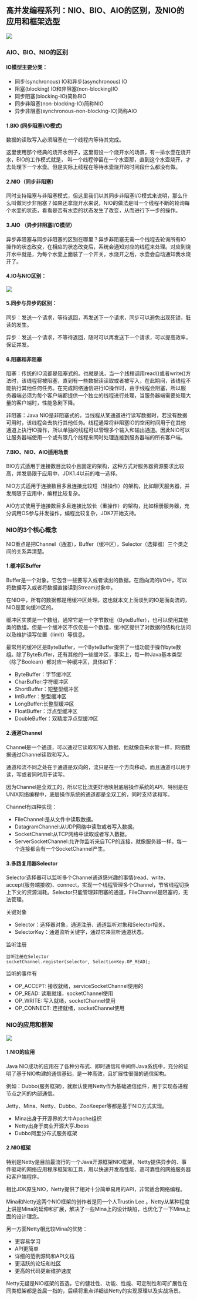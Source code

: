 ## 高并发编程系列：NIO、BIO、AIO的区别，及NIO的应用和框架选型
![](pics/JavaNIO详细介绍.png)

### AIO、BIO、NIO的区别
#### IO模型主要分类：

- 同步(synchronous) IO和异步(asynchronous) IO
- 阻塞(blocking) IO和非阻塞(non-blocking)IO
- 同步阻塞(blocking-IO)简称BIO
- 同步非阻塞(non-blocking-IO)简称NIO
- 异步非阻塞(synchronous-non-blocking-IO)简称AIO
#### 1.BIO (同步阻塞I/O模式)

数据的读取写入必须阻塞在一个线程内等待其完成。

这里使用那个经典的烧开水例子，这里假设一个烧开水的场景，有一排水壶在烧开水，BIO的工作模式就是， 叫一个线程停留在一个水壶那，直到这个水壶烧开，才去处理下一个水壶。但是实际上线程在等待水壶烧开的时间段什么都没有做。

#### 2.NIO（同步非阻塞）

同时支持阻塞与非阻塞模式，但这里我们以其同步非阻塞I/O模式来说明，那么什么叫做同步非阻塞？如果还拿烧开水来说，NIO的做法是叫一个线程不断的轮询每个水壶的状态，看看是否有水壶的状态发生了改变，从而进行下一步的操作。

#### 3.AIO （异步非阻塞I/O模型）

异步非阻塞与同步非阻塞的区别在哪里？异步非阻塞无需一个线程去轮询所有IO操作的状态改变，在相应的状态改变后，系统会通知对应的线程来处理。对应到烧开水中就是，为每个水壶上面装了一个开关，水烧开之后，水壶会自动通知我水烧开了。

#### 4.IO与NIO区别：

![](pics/IO与NIO区别.jpg)

#### 5.同步与异步的区别：

同步：发送一个请求，等待返回，再发送下一个请求，同步可以避免出现死锁，脏读的发生。

异步：发送一个请求，不等待返回，随时可以再发送下一个请求，可以提高效率，保证并发。

#### 6.阻塞和非阻塞

阻塞：传统的IO流都是阻塞式的。也就是说，当一个线程调用read()或者write()方法时，该线程将被阻塞，直到有一些数据读读取或者被写入，在此期间，该线程不能执行其他任何任务。在完成网络通信进行IO操作时，由于线程会阻塞，所以服务器端必须为每个客户端都提供一个独立的线程进行处理，当服务器端需要处理大量的客户端时，性能急剧下降。

非阻塞：Java NIO是非阻塞式的。当线程从某通道进行读写数据时，若没有数据可用时，该线程会去执行其他任务。线程通常将非阻塞IO的空闲时间用于在其他通道上执行IO操作，所以单独的线程可以管理多个输入和输出通道。因此NIO可以让服务器端使用一个或有限几个线程来同时处理连接到服务器端的所有客户端。

#### 7.BIO、NIO、AIO适用场景

 BIO方式适用于连接数目比较小且固定的架构，这种方式对服务器资源要求比较高，并发局限于应用中，JDK1.4以前的唯一选择。
 
 NIO方式适用于连接数目多且连接比较短（轻操作）的架构，比如聊天服务器，并发局限于应用中，编程比较复杂。
 
 AIO方式使用于连接数目多且连接比较长（重操作）的架构，比如相册服务器，充分调用OS参与并发操作，编程比较复杂，JDK7开始支持。
 
### NIO的3个核心概念
NIO重点是把Channel（通道），Buffer（缓冲区），Selector（选择器）三个类之间的关系弄清楚。

#### 1.缓冲区Buffer

Buffer是一个对象。它包含一些要写入或者读出的数据。在面向流的I/O中，可以将数据写入或者将数据直接读到Stream对象中。

在NIO中，所有的数据都是用缓冲区处理。这也就本文上面谈到的IO是面向流的，NIO是面向缓冲区的。

缓冲区实质是一个数组，通常它是一个字节数组（ByteBuffer），也可以使用其他类的数组。但是一个缓冲区不仅仅是一个数组，缓冲区提供了对数据的结构化访问以及维护读写位置（limit）等信息。

最常用的缓冲区是ByteBuffer，一个ByteBuffer提供了一组功能于操作byte数组。除了ByteBuffer，还有其他的一些缓冲区，事实上，每一种Java基本类型（除了Boolean）都对应一种缓冲区，具体如下：

- ByteBuffer：字节缓冲区
- CharBuffer:字符缓冲区
- ShortBuffer：短整型缓冲区
- IntBuffer：整型缓冲区
- LongBuffer:长整型缓冲区
- FloatBuffer：浮点型缓冲区
- DoubleBuffer：双精度浮点型缓冲区
#### 2.通道Channel

Channel是一个通道，可以通过它读取和写入数据，他就像自来水管一样，网络数据通过Channel读取和写入。

通道和流不同之处在于通道是双向的，流只是在一个方向移动，而且通道可以用于读，写或者同时用于读写。

因为Channel是全双工的，所以它比流更好地映射底层操作系统的API，特别是在UNIX网络编程中，底层操作系统的通道都是全双工的，同时支持读和写。

Channel有四种实现：
- FileChannel:是从文件中读取数据。
- DatagramChannel:从UDP网络中读取或者写入数据。
- SocketChannel:从TCP网络中读取或者写入数据。
- ServerSocketChannel:允许你监听来自TCP的连接，就像服务器一样。每一个连接都会有一个SocketChannel产生。
#### 3.多路复用器Selector

Selector选择器可以监听多个Channel通道感兴趣的事情(read、write、accept(服务端接收)、connect，实现一个线程管理多个Channel，节省线程切换上下文的资源消耗。Selector只能管理非阻塞的通道，FileChannel是阻塞的，无法管理。

关键对象
- Selector：选择器对象，通道注册、通道监听对象和Selector相关。
- SelectorKey：通道监听关键字，通过它来监听通道状态。

监听注册

````
监听注册在Selector
socketChannel.register(selector, SelectionKey.OP_READ);
````
监听的事件有
- OP_ACCEPT: 接收就绪，serviceSocketChannel使用的
- OP_READ: 读取就绪，socketChannel使用
- OP_WRITE: 写入就绪，socketChannel使用
- OP_CONNECT: 连接就绪，socketChannel使用

### NIO的应用和框架
![](pics/JAVANIO框架选型.png)

#### 1.NIO的应用

Java NIO成功的应用在了各种分布式、即时通信和中间件Java系统中，充分的证明了基于NIO构建的通信基础，是一种高效，且扩展性很强的通信架构。

例如：Dubbo(服务框架)，就默认使用Netty作为基础通信组件，用于实现各进程节点之间的内部通信。

Jetty、Mina、Netty、Dubbo、ZooKeeper等都是基于NIO方式实现。

- Mina出身于开源界的大牛Apache组织
- Netty出身于商业开源大亨Jboss
- Dubbo阿里分布式服务框架
#### 2.NIO框架

特别是Netty是目前最流行的一个Java开源框架NIO框架，Netty提供异步的、事件驱动的网络应用程序框架和工具，用以快速开发高性能、高可靠性的网络服务器和客户端程序。

相比JDK原生NIO，Netty提供了相对十分简单易用的API，非常适合网络编程。

Mina和Netty这两个NIO框架的创作者是同一个人Trustin Lee 。Netty从某种程度上讲是Mina的延伸和扩展，解决了一些Mina上的设计缺陷，也优化了一下Mina上面的设计理念。

另一方面Netty相比较Mina的优势：

- 更容易学习
- API更简单
- 详细的范例源码和API文档
- 更活跃的论坛和社区
- 更高的代码更新维护速度

Netty无疑是NIO框架的首选，它的健壮性、功能、性能、可定制性和可扩展性在同类框架都是首屈一指的，后续将重点详细谈Netty的实现原理以及实战场景。